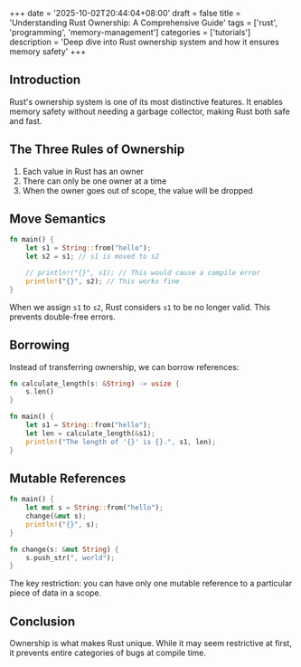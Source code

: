 +++
date = '2025-10-02T20:44:04+08:00'
draft = false
title = 'Understanding Rust Ownership: A Comprehensive Guide'
tags = ['rust', 'programming', 'memory-management']
categories = ['tutorials']
description = 'Deep dive into Rust ownership system and how it ensures memory safety'
+++

## Introduction

Rust's ownership system is one of its most distinctive features. It enables memory safety without needing a garbage collector, making Rust both safe and fast.

## The Three Rules of Ownership

1. Each value in Rust has an owner
2. There can only be one owner at a time
3. When the owner goes out of scope, the value will be dropped

## Move Semantics

```rust
fn main() {
    let s1 = String::from("hello");
    let s2 = s1; // s1 is moved to s2

    // println!("{}", s1); // This would cause a compile error
    println!("{}", s2); // This works fine
}
```

When we assign `s1` to `s2`, Rust considers `s1` to be no longer valid. This prevents double-free errors.

## Borrowing

Instead of transferring ownership, we can borrow references:

```rust
fn calculate_length(s: &String) -> usize {
    s.len()
}

fn main() {
    let s1 = String::from("hello");
    let len = calculate_length(&s1);
    println!("The length of '{}' is {}.", s1, len);
}
```

## Mutable References

```rust
fn main() {
    let mut s = String::from("hello");
    change(&mut s);
    println!("{}", s);
}

fn change(s: &mut String) {
    s.push_str(", world");
}
```

The key restriction: you can have only one mutable reference to a particular piece of data in a scope.

## Conclusion

Ownership is what makes Rust unique. While it may seem restrictive at first, it prevents entire categories of bugs at compile time.
